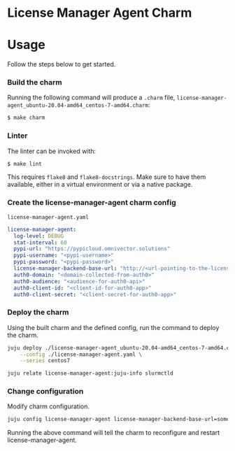 # License Manager Agent Charm


# Usage

Follow the steps below to get started.

### Build the charm

Running the following command will produce a `.charm` file,
`license-manager-agent_ubuntu-20.04-amd64_centos-7-amd64.charm`:
```bash
$ make charm
```

### Linter

The linter can be invoked with:

```bash
$ make lint
```

This requires `flake8` and `flake8-docstrings`. Make sure to have them
available, either in a virtual environment or via a native package.

### Create the license-manager-agent charm config

`license-manager-agent.yaml`

```yaml
license-manager-agent:
  log-level: DEBUG
  stat-interval: 60
  pypi-url: "https://pypicloud.omnivector.solutions"
  pypi-username: "<pypi-username>"
  pypi-password: "<pypi-password>"
  license-manager-backend-base-url: "http://<url-pointing-to-the-license-manager-backend>"
  auth0-domain: "<domain-collected-from-auth0>"
  auth0-audience: "<audience-for-auth0-api>"
  auth0-client-id: "<client-id-for-auth0-app>"
  auth0-client-secret: "<client-secret-for-auth0-app>"
```

### Deploy the charm
Using the built charm and the defined config, run the command to deploy the charm.
```bash
juju deploy ./license-manager-agent_ubuntu-20.04-amd64_centos-7-amd64.charm \
    --config ./license-manager-agent.yaml \
    --series centos7

juju relate license-manager-agent:juju-info slurmctld
```

### Change configuration
Modify charm configuration.
```bash
juju config license-manager-agent license-manager-backend-base-url=somenewvalue
```
Running the above command will tell the charm to reconfigure and restart license-manager-agent.

